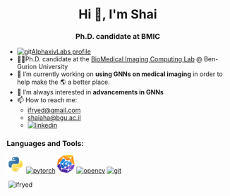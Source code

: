 <h1 align="center">Hi 👋, I'm Shai</h1>
<h3 align="center">Ph.D. candidate at BMIC</h3>

- <img src="https://static.alphaxiv.org/logos/alphaxiv_logo.png" alt="git" width="20" height="20"/>[AlphaxivLabs profile](https://shaiaharon.alphaxiv.io/)
- 👨‍🎓Ph.D. candidate at the [BioMedical Imaging Computing Lab](https://github.com/BMICLab) @ Ben-Gurion University
- 🔭 I’m currently working on **using GNNs on medical imaging** in order to help make the 🌎 a better place.
- 🌱 I’m always interested in **advancements in GNNs**
- 📫 How to reach me:
    - ifryed@gmail.com
    - shaiaha@bgu.ac.il
    - [![linkedin](https://img.shields.io/badge/LinkedIn-0077B5?style=for-the-badge&logo=linkedin&logoColor=white)](https://www.linkedin.com/in/shai-aharon-b4495273/)

<h3 align="left">Languages and Tools:</h3>
<p align="left"> 
<a href="https://www.python.org" target="_blank"><img src="https://raw.githubusercontent.com/devicons/devicon/master/icons/python/python-original.svg" alt="python" width="40" height="40"/></a> 
<a href="https://pytorch.org/" target="_blank" rel="noreferrer"><img src="https://www.vectorlogo.zone/logos/pytorch/pytorch-icon.svg" alt="pytorch" width="40" height="40"/></a>
<a href="https://pytorch-geometric.readthedocs.io" target="_blank" rel="noreferrer"><img src="https://raw.githubusercontent.com/pyg-team/pyg_sphinx_theme/master/pyg_sphinx_theme/static/img/pyg_logo.png" alt="pytorch" width="40" height="40"/></a>
<a href="https://opencv.org/" target="_blank"><img src="https://www.vectorlogo.zone/logos/opencv/opencv-icon.svg" alt="opencv" width="40" height="40"/></a> 
<a href="https://git-scm.com/" target="_blank"><img src="https://www.vectorlogo.zone/logos/git-scm/git-scm-icon.svg" alt="git" width="40" height="40"/></a>

 </p>

<p>&nbsp;<img align="center" src="https://github-readme-stats.vercel.app/api?username=ifryed&show_icons=true&locale=en" alt="ifryed" /></p>
